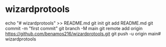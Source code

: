 # wizardprotools
echo "# wizardprotools" >> README.md
git init
git add README.md
git commit -m "first commit"
git branch -M main
git remote add origin https://github.com/benamos216/wizardprotools.git
git push -u origin main# wizardprotools
